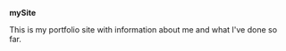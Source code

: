 <strong>mySite</strong>

This is my portfolio site with information about me and what I've done so far.
